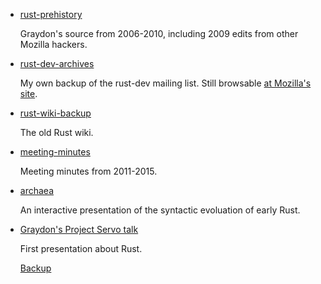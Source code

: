 - [rust-prehistory](https://github.com/graydon/rust-prehistory)

  Graydon's source from 2006-2010, including 2009 edits from other Mozilla hackers.

- [rust-dev-archives](https://github.com/brson/rust-dev-archives)

  My own backup of the rust-dev mailing list.
  Still browsable [at Mozilla's site](https://mail.mozilla.org/pipermail/rust-dev/).

- [rust-wiki-backup](https://github.com/rust-lang/rust-wiki-backup)

  The old Rust wiki.

- [meeting-minutes](https://github.com/rust-lang/meeting-minutes)

  Meeting minutes from 2011-2015.

- [archaea](https://github.com/brson/archaea)

  An interactive presentation of the syntactic evoluation of early Rust.

- [Graydon's Project Servo talk](http://venge.net/graydon/talks/intro-talk-2.pdf)

  First presentation about Rust.

  [Backup](https://github.com/brson/project-servo-talk)
